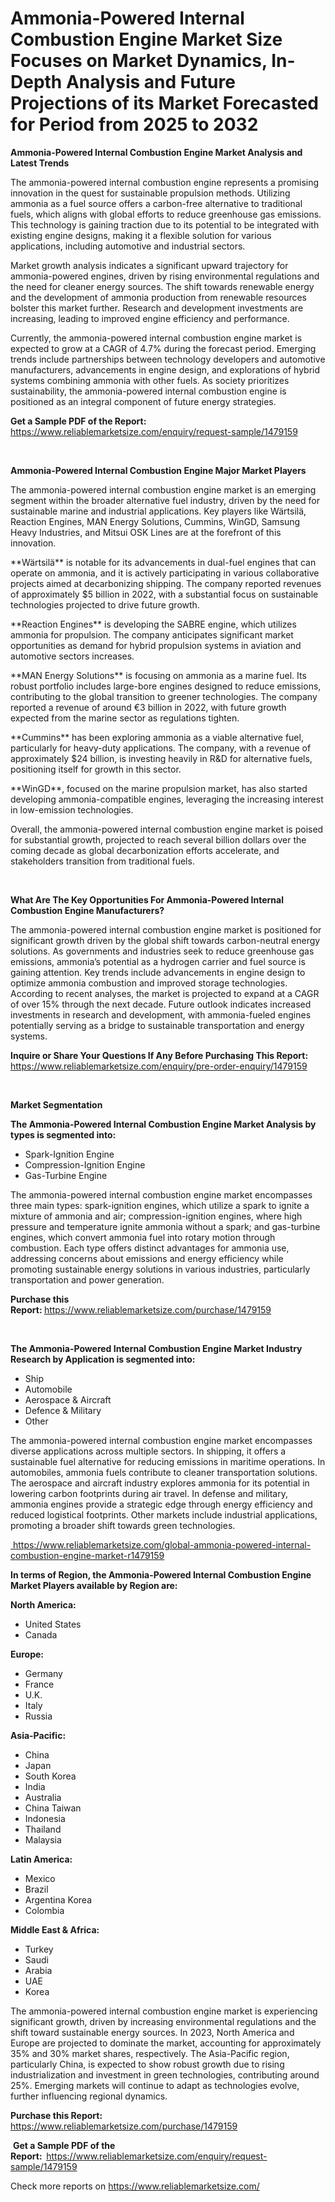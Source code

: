 <p><h1>Ammonia-Powered Internal Combustion Engine Market Size Focuses on Market Dynamics, In-Depth Analysis and Future Projections of its Market Forecasted for Period from 2025 to 2032</h1></p><p><strong>Ammonia-Powered Internal Combustion Engine Market Analysis and Latest Trends</strong></p>
<p><p>The ammonia-powered internal combustion engine represents a promising innovation in the quest for sustainable propulsion methods. Utilizing ammonia as a fuel source offers a carbon-free alternative to traditional fuels, which aligns with global efforts to reduce greenhouse gas emissions. This technology is gaining traction due to its potential to be integrated with existing engine designs, making it a flexible solution for various applications, including automotive and industrial sectors.</p><p>Market growth analysis indicates a significant upward trajectory for ammonia-powered engines, driven by rising environmental regulations and the need for cleaner energy sources. The shift towards renewable energy and the development of ammonia production from renewable resources bolster this market further. Research and development investments are increasing, leading to improved engine efficiency and performance.</p><p>Currently, the ammonia-powered internal combustion engine market is expected to grow at a CAGR of 4.7% during the forecast period. Emerging trends include partnerships between technology developers and automotive manufacturers, advancements in engine design, and explorations of hybrid systems combining ammonia with other fuels. As society prioritizes sustainability, the ammonia-powered internal combustion engine is positioned as an integral component of future energy strategies.</p></p>
<p><strong>Get a Sample PDF of the Report:&nbsp;</strong> <a href="https://www.reliablemarketsize.com/enquiry/request-sample/1479159?utm_campaign=2754&utm_medium=2&utm_source=Github&utm_content=ia&utm_term=23032025&utm_id=ammonia-powered-internal-combustion-engine">https://www.reliablemarketsize.com/enquiry/request-sample/1479159</a></p>
<p>&nbsp;</p>
<p><strong>Ammonia-Powered Internal Combustion Engine Major Market Players</strong></p>
<p><p>The ammonia-powered internal combustion engine market is an emerging segment within the broader alternative fuel industry, driven by the need for sustainable marine and industrial applications. Key players like Wärtsilä, Reaction Engines, MAN Energy Solutions, Cummins, WinGD, Samsung Heavy Industries, and Mitsui OSK Lines are at the forefront of this innovation.</p><p>**Wärtsilä** is notable for its advancements in dual-fuel engines that can operate on ammonia, and it is actively participating in various collaborative projects aimed at decarbonizing shipping. The company reported revenues of approximately $5 billion in 2022, with a substantial focus on sustainable technologies projected to drive future growth.</p><p>**Reaction Engines** is developing the SABRE engine, which utilizes ammonia for propulsion. The company anticipates significant market opportunities as demand for hybrid propulsion systems in aviation and automotive sectors increases. </p><p>**MAN Energy Solutions** is focusing on ammonia as a marine fuel. Its robust portfolio includes large-bore engines designed to reduce emissions, contributing to the global transition to greener technologies. The company reported a revenue of around €3 billion in 2022, with future growth expected from the marine sector as regulations tighten.</p><p>**Cummins** has been exploring ammonia as a viable alternative fuel, particularly for heavy-duty applications. The company, with a revenue of approximately $24 billion, is investing heavily in R&D for alternative fuels, positioning itself for growth in this sector.</p><p>**WinGD**, focused on the marine propulsion market, has also started developing ammonia-compatible engines, leveraging the increasing interest in low-emission technologies.</p><p>Overall, the ammonia-powered internal combustion engine market is poised for substantial growth, projected to reach several billion dollars over the coming decade as global decarbonization efforts accelerate, and stakeholders transition from traditional fuels.</p></p>
<p>&nbsp;</p>
<p><strong>What Are The Key Opportunities For Ammonia-Powered Internal Combustion Engine Manufacturers?</strong></p>
<p><p>The ammonia-powered internal combustion engine market is positioned for significant growth driven by the global shift towards carbon-neutral energy solutions. As governments and industries seek to reduce greenhouse gas emissions, ammonia’s potential as a hydrogen carrier and fuel source is gaining attention. Key trends include advancements in engine design to optimize ammonia combustion and improved storage technologies. According to recent analyses, the market is projected to expand at a CAGR of over 15% through the next decade. Future outlook indicates increased investments in research and development, with ammonia-fueled engines potentially serving as a bridge to sustainable transportation and energy systems.</p></p>
<p><strong>Inquire or Share Your Questions If Any Before Purchasing This Report:</strong> <a href="https://www.reliablemarketsize.com/enquiry/pre-order-enquiry/1479159?utm_campaign=2754&utm_medium=2&utm_source=Github&utm_content=ia&utm_term=23032025&utm_id=ammonia-powered-internal-combustion-engine">https://www.reliablemarketsize.com/enquiry/pre-order-enquiry/1479159</a></p>
<p>&nbsp;</p>
<p><strong>Market Segmentation</strong></p>
<p><strong>The Ammonia-Powered Internal Combustion Engine Market Analysis by types is segmented into:</strong></p>
<p><ul><li>Spark-Ignition Engine</li><li>Compression-Ignition Engine</li><li>Gas-Turbine Engine</li></ul></p>
<p><p>The ammonia-powered internal combustion engine market encompasses three main types: spark-ignition engines, which utilize a spark to ignite a mixture of ammonia and air; compression-ignition engines, where high pressure and temperature ignite ammonia without a spark; and gas-turbine engines, which convert ammonia fuel into rotary motion through combustion. Each type offers distinct advantages for ammonia use, addressing concerns about emissions and energy efficiency while promoting sustainable energy solutions in various industries, particularly transportation and power generation.</p></p>
<p><strong>Purchase this Report:&nbsp;</strong><a href="https://www.reliablemarketsize.com/purchase/1479159?utm_campaign=2754&utm_medium=2&utm_source=Github&utm_content=ia&utm_term=23032025&utm_id=ammonia-powered-internal-combustion-engine">https://www.reliablemarketsize.com/purchase/1479159</a></p>
<p>&nbsp;</p>
<p><strong>The Ammonia-Powered Internal Combustion Engine Market Industry Research by Application is segmented into:</strong></p>
<p><ul><li>Ship</li><li>Automobile</li><li>Aerospace & Aircraft</li><li>Defence & Military</li><li>Other</li></ul></p>
<p><p>The ammonia-powered internal combustion engine market encompasses diverse applications across multiple sectors. In shipping, it offers a sustainable fuel alternative for reducing emissions in maritime operations. In automobiles, ammonia fuels contribute to cleaner transportation solutions. The aerospace and aircraft industry explores ammonia for its potential in lowering carbon footprints during air travel. In defense and military, ammonia engines provide a strategic edge through energy efficiency and reduced logistical footprints. Other markets include industrial applications, promoting a broader shift towards green technologies.</p></p>
<p><a href="https://www.reliablemarketsize.com/global-ammonia-powered-internal-combustion-engine-market-r1479159?utm_campaign=2754&utm_medium=2&utm_source=Github&utm_content=ia&utm_term=23032025&utm_id=ammonia-powered-internal-combustion-engine">&nbsp;https://www.reliablemarketsize.com/global-ammonia-powered-internal-combustion-engine-market-r1479159</a></p>
<p><strong>In terms of Region, the Ammonia-Powered Internal Combustion Engine Market Players available by Region are:</strong></p>
<p>
    <p> <strong> North America: </strong>
        <ul>
            <li>United States</li>
            <li>Canada</li>
        </ul>
        </p> 
    <p> <strong> Europe: </strong>
        <ul>
            <li>Germany</li>
            <li>France</li>
            <li>U.K.</li>
            <li>Italy</li>
            <li>Russia</li>
        </ul>
        </p> 
    <p> <strong> Asia-Pacific: </strong>
        <ul>
            <li>China</li>
            <li>Japan</li>
            <li>South Korea</li>
            <li>India</li>
            <li>Australia</li>
            <li>China Taiwan</li>
            <li>Indonesia</li>
            <li>Thailand</li>
            <li>Malaysia</li>
        </ul>
        </p> 
    <p> <strong> Latin America: </strong>
        <ul>
            <li>Mexico</li>
            <li>Brazil</li>
            <li>Argentina Korea</li>
            <li>Colombia</li>
        </ul>
        </p> 
    <p> <strong> Middle East & Africa: </strong>
        <ul>
            <li>Turkey</li>
            <li>Saudi</li>
            <li>Arabia</li>
            <li>UAE</li>
            <li>Korea</li>
        </ul>
    </p>
    </p>
<p><p>The ammonia-powered internal combustion engine market is experiencing significant growth, driven by increasing environmental regulations and the shift toward sustainable energy sources. In 2023, North America and Europe are projected to dominate the market, accounting for approximately 35% and 30% market shares, respectively. The Asia-Pacific region, particularly China, is expected to show robust growth due to rising industrialization and investment in green technologies, contributing around 25%. Emerging markets will continue to adapt as technologies evolve, further influencing regional dynamics.</p></p>
<p><strong>Purchase this Report: </strong><a href="https://www.reliablemarketsize.com/purchase/1479159?utm_campaign=2754&utm_medium=2&utm_source=Github&utm_content=ia&utm_term=23032025&utm_id=ammonia-powered-internal-combustion-engine">https://www.reliablemarketsize.com/purchase/1479159</a></p>
<p>&nbsp;<strong>Get a Sample PDF of the Report:&nbsp;&nbsp;</strong><a href="https://www.reliablemarketsize.com/enquiry/request-sample/1479159?utm_campaign=2754&utm_medium=2&utm_source=Github&utm_content=ia&utm_term=23032025&utm_id=ammonia-powered-internal-combustion-engine">https://www.reliablemarketsize.com/enquiry/request-sample/1479159</a></p>
<p><strong></strong></p>
<p>Check more reports on <a href="https://www.reliablemarketsize.com/?utm_campaign=2754&utm_medium=2&utm_source=Github&utm_content=ia&utm_term=23032025&utm_id=ammonia-powered-internal-combustion-engine">https://www.reliablemarketsize.com/</a></p>